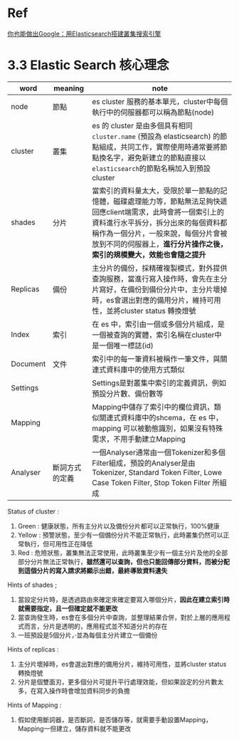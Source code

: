 # Ref

[你也能做出Google：用Elasticsearch搭建叢集搜索引擎](https://www.books.com.tw/products/0010860720)

# 3.3 Elastic Search 核心理念

word|meaning|note
-----|-----|-----
node|節點|es cluster 服務的基本單元，cluster中每個執行中的伺服器都可以稱為節點(node)
cluster|叢集|es 的 cluster 是由多個具有相同 `cluster.name` (預設為 elasticsearch) 的節點組成，共同工作，實際使用時通常要將節點換名字，避免新建立的節點直接以`elasticsearch`的節點名稱加入到預設 cluster
shades|分片|當索引的資料量太大，受限於單一節點的記憶體，磁碟處理能力等，節點無法足夠快遞回應client端需求，此時會將一個索引上的資料進行水平拆分，拆分出來的每個資料都稱作為一個分片，一般來說，每個分片會被放到不同的伺服器上，**進行分片操作之後，索引的規模變大，效能也會隨之提升**|
Replicas|備份|主分片的備份，採精確複製模式，對外提供查詢服務，當進行寫入操作時，會先在主分片寫好，在備份到備份分片中，主分片壞掉時，es會選出對應的備用分片，維持可用性，並將cluster status 轉換燈號|
Index|索引|在 es 中，索引由一個或多個分片組成，是一個被查詢的實體，索引名稱在cluster中是一個唯一標誌(id)|
|Document|文件|索引中的每一筆資料被稱作一筆文件，與關連式資料庫中的使用方式類似
|Settings||Settings是對叢集中索引的定義資訊，例如預設分片數、備份數等
|Mapping||Mapping中儲存了索引中的欄位資訊，類似關連式資料庫中的shcema，在 es 中，mapping 可以被動態識別，如果沒有特殊需求，不用手動建立Mapping
|Analyser|斷詞方式的定義|一個Analyser通常由一個Tokenizer和多個Filter組成，預設的Analyser是由Tokenizer, Standard Token Filter, Lowe Case Token Filter, Stop Token Filter 所組成



Status of cluster : 

1. Green : 健康狀態，所有主分片以及備份分片都可以正常執行，100%健康
2. Yellow : 預警狀態，至少有一個備份分片不能正常執行，此時叢集仍然可以正常執行，但可用性正在降低
3. Red : 危險狀態，叢集無法正常使用，此時叢集至少有一個主分片及他的全部部分分片無法正常執行，**雖然還可以查詢，但也只能回傳部分資料，而被分配到這個分片的寫入請求將顯示出錯，最終導致資料遺失**


Hints of shades ; 

1. 當設定分片時，是透過路由來確定來確定要寫入哪個分片，**因此在建立索引時就需要指定，且一但確定就不能更改**
2. 當查詢發生時，es會在多個分片中查詢，並整理結果合併，對於上層的應用程式而言，分片是透明的，應用程式並不知道分片的存在
3. 一班預設是5個分片，·並為每個主分片建立一個備份

Hints of replicas :

1. 主分片壞掉時，es會選出對應的備用分片，維持可用性，並將cluster status 轉換燈號
2. 分片是個雙面刃，更多個分片可提升平行處理效能，但如果設定的分片數太多，在寫入操作時會增加資料同步的負擔

Hints of Mapping :

1. 假如使用斷詞器，是否斷詞，是否儲存等，就需要手動設置Mapping，Mapping一但建立，儲存資料就不能更改
